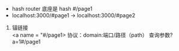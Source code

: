 - hash router 底座是 hash #/page1
- localhost:3000/#page1 -> localhost:3000/#page2
1. 锚链接   
<a name = "#/page1></a>
协议：domain:端口/路径（path） 查询参数?a=1#/page1